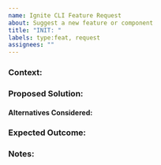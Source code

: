 ```yaml
---
name: Ignite CLI Feature Request
about: Suggest a new feature or component
title: "INIT: "
labels: type:feat, request
assignees: ""
---
```


<!--
Please adapt sections as needed while keeping core descriptions clear and detailed. These sections are guidance, but accurate information will help ensure effective handling of the issue or request.
-->

### Context:

<!--
Describe the context for the feature request. What problem are you trying to solve, or what opportunity are you aiming to capture?

Consider:
- Is this request about making it easier for developers to use the CLI?
- Is it related to improving the user experience for bootstrapping Cosmos SDK chains?
- Is this intended to solve an ongoing issue or pain point encountered during the development process?
- Is this feature request in response to community feedback or specific needs identified during testing?

If you're unsure whether this should be a feature request, consider starting a new Discussion topic instead. If this is more about generating ideas, brainstorming, or honing in on a solution, starting a discussion might be more appropriate.
Refer to the guidelines in our [Contributing Guide](./CONTRIBUTING.md).
-->

### Proposed Solution:

<!--
Provide a clear and concise description of the solution or feature you would like to see implemented.

Consider:
- How will this solution be integrated into the existing Ignite CLI workflow?
- Will this require changes to the configuration files (e.g., `config.yml`, `app.toml`)?
- Are there any specific commands or flags that this feature would add or modify?
- How will this feature impact the developer experience and the chain bootstrapping process?
-->

#### Alternatives Considered:

<!--
List any alternative solutions or approaches you've considered and why they may not be suitable.

Consider:
- Could this feature be an Ignite App instead of being part of the core CLI tool?
- Would this require significant maintenance effort or ongoing support?
- Is there existing functionality in the CLI or Cosmos SDK that could be extended or refactored instead of introducing new code?
- Have you explored alternative patterns, third-party tools, or existing Cosmos modules that could address the need?
- Would this feature introduce technical debt, and if so, what would be the trade-offs?
-->

### Expected Outcome:

<!--
Explain what success would look like. What behavior or result would indicate that this feature is working as expected?

Consider:
- What is the tangible impact of this feature? (e.g., faster setup times, easier customization, reduced developer friction)
- What are the measurable improvements? (e.g., improved performance, enhanced flexibility)
- What areas of the Ignite CLI or connected Cosmos SDK modules will this feature touch or improve?
-->

### Notes:

<!--
Include any other relevant information or context that could help in understanding the feature request, such as related issues, mockups, or potential use cases.

Consider:
- Are there related issues or bugs that this feature would resolve?
- Can you provide any screenshots, diagrams, or code snippets to illustrate your request?
- Is there a timeline or specific version where this feature should be prioritized?
-->
